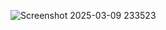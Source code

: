 ![Screenshot 2025-03-09 233523](https://github.com/user-attachments/assets/78bcb727-e04e-4243-a392-3c86749bd4d3)
